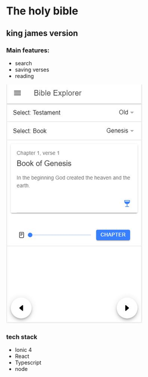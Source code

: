 # The holy bible
## king james version
### Main features:
* search
* saving verses
* reading

![screen_cap](./read_me_docs/screen-cap-1.JPG)

### tech stack
* Ionic 4
* React
* Typescript
* node


